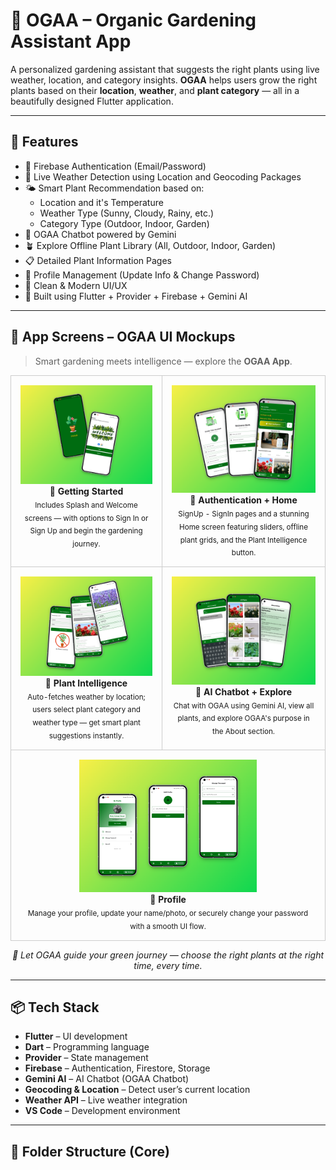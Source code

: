 <h1>🌿 OGAA – Organic Gardening Assistant App</h1>

<p>
A personalized gardening assistant that suggests the right plants using live weather, location, and category insights.
<strong>OGAA</strong> helps users grow the right plants based on their <strong>location</strong>, <strong>weather</strong>, and <strong>plant category</strong> — all in a beautifully designed Flutter application.
</p>

<hr/>

<h2>🚀 Features</h2>
<ul>
  <li>🔐 Firebase Authentication (Email/Password)</li>
  <li>📍 Live Weather Detection using Location and Geocoding Packages</li>
  <li>🌤️ Smart Plant Recommendation based on:
    <ul>
      <li>Location and it's Temperature</li>
      <li>Weather Type (Sunny, Cloudy, Rainy, etc.)</li>
      <li>Category Type (Outdoor, Indoor, Garden)</li>
    </ul>
  </li>
  <li>🤖 OGAA Chatbot powered by Gemini</li>
  <li>🪴 Explore Offline Plant Library (All, Outdoor, Indoor, Garden)</li>
  <li>📋 Detailed Plant Information Pages</li>
  <li>👤 Profile Management (Update Info & Change Password)</li>
  <li>🎯 Clean & Modern UI/UX</li>
  <li>🧱 Built using Flutter + Provider + Firebase + Gemini AI</li>
</ul>

<hr/>

<h2>📱 App Screens – OGAA UI Mockups</h2>

<blockquote>
 Smart gardening meets intelligence — explore the <strong>OGAA App</strong>.
</blockquote>

<table width="100%" align="center" cellspacing="10">
  <tr>
    <td align="center" valign="top" style="border: 1px solid #ccc; padding: 15px;">
      <img src="assets/screenshots/mockup1.png" width="100%" alt="Splash & Welcome Screens" /><br/>
      <strong>🚀 Getting Started</strong><br/>
      <sub>Includes Splash and Welcome screens — with options to Sign In or Sign Up and begin the gardening journey.</sub>
    </td>
    <td align="center" valign="top" style="border: 1px solid #ccc; padding: 15px;">
      <img src="assets/screenshots/mockup2.png" width="100%" alt="Auth & Home Screens" /><br/>
      <strong>🔐 Authentication + Home</strong><br/>
      <sub>SignUp - SignIn pages and a stunning Home screen featuring sliders, offline plant grids, and the Plant Intelligence button.</sub>
    </td>
  </tr>
  <tr>
    <td align="center" valign="top" style="border: 1px solid #ccc; padding: 15px;">
      <img src="assets/screenshots/mockup3.png" width="100%" alt="Plant Intelligence" /><br/>
      <strong>🧠 Plant Intelligence</strong><br/>
      <sub>Auto-fetches weather by location; users select plant category and weather type — get smart plant suggestions instantly.</sub>
    </td>
    <td align="center" valign="top" style="border: 1px solid #ccc; padding: 15px;">
      <img src="assets/screenshots/mockup4.png" width="100%" alt="OGAA AI Chatbot & More" /><br/>
      <strong>🤖 AI Chatbot + Explore</strong><br/>
      <sub>Chat with OGAA using Gemini AI, view all plants, and explore OGAA's purpose in the About section.</sub>
    </td>
  </tr>
  <tr>
    <td colspan="2" align="center" valign="top" style="border: 1px solid #ccc; padding: 15px;">
      <img src="assets/screenshots/mockup5.png" width="60%" alt="User Profile" /><br/>
      <strong>👤 Profile</strong><br/>
      <sub>Manage your profile, update your name/photo, or securely change your password with a smooth UI flow.</sub>
    </td>
  </tr>
</table>

<p align="center">
  <i>🌼 Let OGAA guide your green journey — choose the right plants at the right time, every time.</i>
</p>

<hr/>

<h2>📦 Tech Stack</h2>

<ul>
  <li><strong>Flutter</strong> – UI development</li>
  <li><strong>Dart</strong> – Programming language</li>
  <li><strong>Provider</strong> – State management</li>
  <li><strong>Firebase</strong> – Authentication, Firestore, Storage</li>
  <li><strong>Gemini AI</strong> – AI Chatbot (OGAA Chatbot)</li>
  <li><strong>Geocoding & Location</strong> – Detect user’s current location</li>
  <li><strong>Weather API</strong> – Live weather integration</li>
  <li><strong>VS Code</strong> – Development environment</li>
</ul>

<hr/>

<h2>📂 Folder Structure (Core)</h2>

<!-- # ogaa

A new Flutter project.

## Getting Started

This project is a starting point for a Flutter application.

A few resources to get you started if this is your first Flutter project:

- [Lab: Write your first Flutter app](https://docs.flutter.dev/get-started/codelab)
- [Cookbook: Useful Flutter samples](https://docs.flutter.dev/cookbook)

For help getting started with Flutter development, view the
[online documentation](https://docs.flutter.dev/), which offers tutorials,
samples, guidance on mobile development, and a full API reference. -->